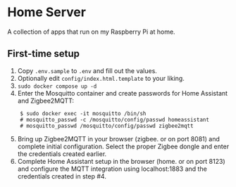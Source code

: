 # Home Server
A collection of apps that run on my Raspberry Pi at home.

## First-time setup
1. Copy `.env.sample` to `.env` and fill out the values.
2. Optionally edit `config/index.html.template` to your liking.
3. `sudo docker compose up -d`
4. Enter the Mosquitto container and create passwords for Home Assistant and Zigbee2MQTT:
```
    $ sudo docker exec -it mosquitto /bin/sh
    # mosquitto_passwd -c /mosquitto/config/passwd homeassistant
    # mosquitto_passwd /mosquitto/config/passwd zigbee2mqtt
```
5. Bring up Zigbee2MQTT in your browser (zigbee.<domain> or on port 8081) and complete initial configuration. Select the proper Zigbee dongle and enter the credentials created earlier.
6. Complete Home Assistant setup in the browser (home.<domain> or on port 8123) and configure the MQTT integration using localhost:1883 and the credentials created in step #4.
